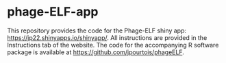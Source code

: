 # phage-ELF-app

This repository provides the code for the Phage-ELF shiny app: https://jp22.shinyapps.io/shinyapp/. All instructions are provided in the Instructions tab 
of the website. The code for the accompanying R software package is available at https://github.com/jpourtois/phageELF.

